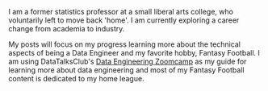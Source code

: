 I am a former statistics professor at a small liberal arts college, who voluntarily left to move back 'home'. I am currently exploring a career change from academia to industry. 

My posts will focus on my progress learning more about the technical aspects of being a Data Engineer and my favorite hobby, Fantasy Football. I am using DataTalksClub's [Data Engineering Zoomcamp](https://github.com/DataTalksClub/data-engineering-zoomcamp) as my guide for learning more about data engineering and most of my Fantasy Football content is dedicated to my home league. 


